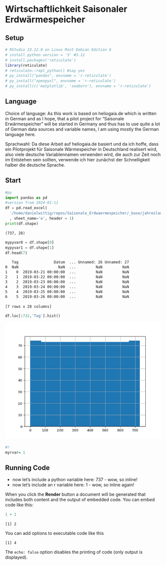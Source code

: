 # Wirtschaftlichkeit Saisonaler Erdwärmespeicher


## Setup

``` r
# RStudio 23.12.0 on Linux Mint Debian Edition 6
# install python version = '3' #3.12
# install.packages('reticulate')
library(reticulate)
# reticulate::repl_python() #say yes
# py_install("pandas", envname = 'r-reticulate')
# py_install("openpyxl", envname = 'r-reticulate')
# py_install(c('matplotlib', 'seaborn'), envname = 'r-reticulate')
```

## Language

Choice of language: As this work is based on heliogaia.de which is
written in German and as I hope, that a pilot project for “Saisonale
Erwärmespeicher” will be started in Germany and thus has to use quite a
lot of German data sources and variable names, I am using mostly the
German language here.

Sprachwahl: Da diese Arbeit auf heliogaia.de basiert und da ich hoffe,
dass ein Pilotprojekt für Saisonale Wärmespeicher in Deutschland
realisert wird, also viele deutsche Variablennamen verwenden wird, die
auch zur Zeit noch im Entstehen sein sollten, verwende ich hier zunächst
der Schnelligkeit halber die deutsche Sprache.

## Start

``` python
#py
import pandas as pd
#version from 2024-01-11
df = pd.read_excel(
  '/home/danielwittig/repos/Saisonale_Erdwaermespeicher/_base/jahreslauf_roebel.xlsx'
  , sheet_name='e', header = 1)
print(df.shape)
```

    (737, 28)

``` python
mypyvar0 = df.shape[0]
mypyvar1 = df.shape[1]
df.head(7)
```

       Tag                Datum  ... Unnamed: 26 Unnamed: 27
    0  NaN                  NaN  ...         NaN         NaN
    1    0  2019-03-21 00:00:00  ...         NaN         NaN
    2    1  2019-03-22 00:00:00  ...         NaN         NaN
    3    2  2019-03-23 00:00:00  ...         NaN         NaN
    4    3  2019-03-24 00:00:00  ...         NaN         NaN
    5    4  2019-03-25 00:00:00  ...         NaN         NaN
    6    5  2019-03-26 00:00:00  ...         NaN         NaN

    [7 rows x 28 columns]

``` python
df.loc[:732,'Tag'].hist()
```

![](Wirtschaftlichkeit_files/figure-commonmark/mypychunkname-1.png)

``` r
#r
myrvar= 1
```

## Running Code

- now let’s include a python variable here: 737 - wow, so inline!
- now let’s include an r variable here: 1 - wow, so inline again!

When you click the **Render** button a document will be generated that
includes both content and the output of embedded code. You can embed
code like this:

``` r
1 + 1
```

    [1] 2

You can add options to executable code like this

    [1] 4

The `echo: false` option disables the printing of code (only output is
displayed).
